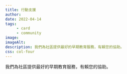 ```yaml
---
title: 行動支援
author:
date: 2022-04-14
tags: 
     - card
     - community
image: 
imageAlt:
description: 我們為社區提供最好的早期教育服務，有賴您的協助。
css: col-four
---
```


我們為社區提供最好的早期教育服務，有賴您的協助。